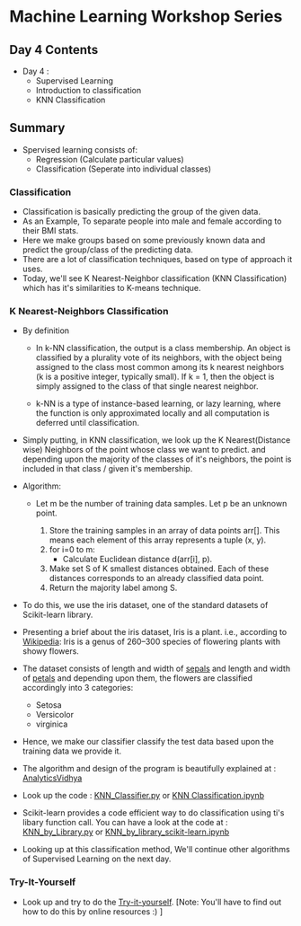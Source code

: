# Machine Learning Workshop Series

## Day 4 Contents

* Day 4 :
  * Supervised Learning
  * Introduction to classification
  * KNN Classification

## Summary

* Spervised learning consists of:
  * Regression      (Calculate particular values)
  * Classification  (Seperate into individual classes)

### Classification

* Classification is basically predicting the group of the given data.
* As an Example, To separate people into male and female according to their BMI stats.
* Here we make groups based on some previously known data and predict the group/class of the predicting data.
* There are a lot of classification techniques, based on type of approach it uses.
* Today, we'll see K Nearest-Neighbor classification (KNN Classification) which has it's similarities to K-means technique.

### K Nearest-Neighbors Classification

* By definition

  * In k-NN classification, the output is a class membership. An object is classified by a plurality vote of its neighbors, with the object being assigned to the class most common among its k nearest neighbors (k is a positive integer, typically small). If k = 1, then the object is simply assigned to the class of that single nearest neighbor.

  * k-NN is a type of instance-based learning, or lazy learning, where the function is only approximated locally and all computation is deferred until classification.

* Simply putting, in KNN classification, we look up the K Nearest(Distance wise) Neighbors of the point whose class we want to predict. and depending upon the majority of the classes of it's neighbors, the point is included in that class / given it's membership.

* Algorithm:
  * Let m be the number of training data samples. Let p be an unknown point.

    1. Store the training samples in an array of data points arr[]. This means each element of this array represents a tuple (x, y).
    2. for i=0 to m:
        * Calculate Euclidean distance d(arr[i], p).
    3. Make set S of K smallest distances obtained. Each of these distances corresponds to an already classified data point.
    4. Return the majority label among S.

* To do this, we use the iris dataset, one of the standard datasets of Scikit-learn library.

* Presenting a brief about the iris dataset, Iris is a plant. i.e., according to [Wikipedia](https://en.wikipedia.org/wiki/Iris_(plant)): Iris is a genus of 260–300 species of flowering plants with showy flowers.

* The dataset consists of length and width of [sepals](https://en.wikipedia.org/wiki/Sepal) and length and width of [petals](https://en.wikipedia.org/wiki/Petal) and depending upon them, the flowers are classified accordingly into 3 categories:
  * Setosa
  * Versicolor
  * virginica

* Hence, we make our classifier classify the test data based upon the training data we provide it.

* The algorithm and design of the program is beautifully explained at : [AnalyticsVidhya](https://www.analyticsvidhya.com/blog/2018/03/introduction-k-neighbours-algorithm-clustering/)

* Look up the code : [KNN_Classifier.py](https://github.com/TechNeurons/ML-Workshop/blob/Day-4/KNN_Classifier.py) or [KNN Classification.ipynb](https://github.com/TechNeurons/ML-Workshop/blob/Day-4/KNN_Classification.ipynb)

* Scikit-learn provides a code efficient way to do classification using ti's libary function call. You can have a look at the code at : [KNN_by_Library.py](https://github.com/TechNeurons/ML-Workshop/blob/Day-4/KNN_by_Library.py) or [KNN_by_library_scikit-learn.ipynb](https://github.com/TechNeurons/ML-Workshop/blob/Day-4/KNN_by_library_scikit-learn.ipynb)

* Looking up at this classification method, We'll continue other algorithms of Supervised Learning on the next day.

### Try-It-Yourself

* Look up and try to do the [Try-it-yourself](https://github.com/TechNeurons/ML-Workshop/blob/Day-4/Try-it-Yourself/Try_it_yourself.md). [Note: You'll have to find out how to do this by online resources :) ]
